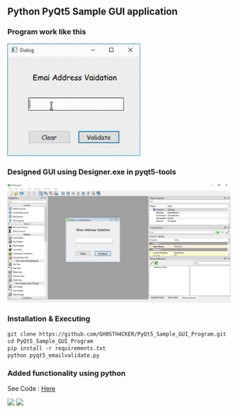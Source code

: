 ## Python PyQt5 Sample GUI application

### Program work like this 
<img src='https://raw.githubusercontent.com/GH0STH4CKER/PyQt5_Sample_GUI_Program/main/images/Running_program_Pyqt5.gif' width='300px'>

### Designed GUI using Designer.exe in pyqt5-tools 
<img src='https://raw.githubusercontent.com/GH0STH4CKER/PyQt5_Sample_GUI_Program/main/images/QT_Designer_Img.png' width='1000px' >

### Installation & Executing
```
git clone https://github.com/GH0STH4CKER/PyQt5_Sample_GUI_Program.git
cd PyQt5_Sample_GUI_Program
pip install -r requirements.txt
python pyqt5_emailvalidate.py
```
### Added functionality using python

See Code : <a href='https://github.com/GH0STH4CKER/PyQt5_Sample_GUI_Program/blob/main/pyqt5_emailvalidate.py'>Here</a>


<a href='https://www.python.org/downloads/release/python-3810/'><img src='https://img.shields.io/badge/python%20%203.8.10-163052?style=flat&logo=python'></a>
<img src='https://img.shields.io/badge/Made%20with-VSCode-1f425f.svg' >
